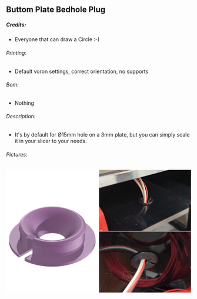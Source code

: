 ## Buttom Plate Bedhole Plug
##### Credits:
- Everyone that can draw a Circle :-)

###### Printing:
- Default voron settings, correct orientation, no supports

###### Bom:
- Nothing

###### Description:
- It's by default for Ø15mm hole on a 3mm plate, but you can simply scale it in your slicer to your needs.

###### Pictures:
![](./Bedhole_Plug_V1.jpg)
